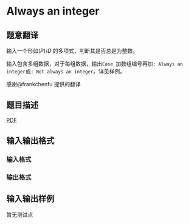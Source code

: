 # Always an integer

## 题意翻译

输入一个形如$(P)/D$ 的多项式，判断其是否总是为整数。

输入包含多组数据，对于每组数据，输出`Case `加数组编号再加`: Always an integer`或`: Not always an integer`。详见样例。

感谢@frankchenfu 提供的翻译

## 题目描述

[problemUrl]: https://uva.onlinejudge.org/index.php?option=com_onlinejudge&Itemid=8&category=245&page=show_problem&problem=3510

[PDF](https://uva.onlinejudge.org/external/10/p1069.pdf)

## 输入输出格式

### 输入格式

### 输出格式

## 输入输出样例

暂无测试点

